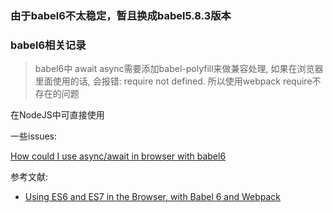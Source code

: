 ### 由于babel6不太稳定，暂且换成babel5.8.3版本

### babel6相关记录

> babel6中 await async需要添加babel-polyfill来做兼容处理,
如果在浏览器里面使用的话, 会报错: require not defined.
所以使用webpack require不存在的问题

在NodeJS中可直接使用

一些issues:

[How could I use async/await in browser with babel6](https://github.com/babel/babel-loader/issues/161)

参考文献:
- [Using ES6 and ES7 in the Browser, with 
Babel 6 and Webpack](http://jamesknelson.com/using-es6-in-the-browser-with-babel-6-and-webpack/)

